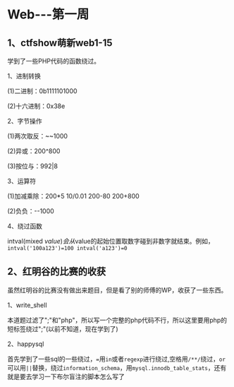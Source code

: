 # Web---第一周

## 1、ctfshow萌新web1-15

学到了一些PHP代码的函数绕过。

1、进制转换

(1)二进制：0b1111101000

(2)十六进制：0x38e

2、字节操作

(1)两次取反：~~1000

(2)异或：200^800

(3)按位与：992|8

3、运算符

(1)加减乘除：200*5  10/0.01  200-80  200+800

(2)负负：--1000

4、绕过函数

intval(mixed $value)会从$value的起始位置取数字碰到非数字就结束。例如，`intval('100a123')=100 intval('a123')=0`

## 2、红明谷的比赛的收获

虽然红明谷的比赛没有做出来题目，但是看了别的师傅的WP，收获了一些东西。

1、write_shell

本道题过滤了";"和"php"，所以写一个完整的php代码不行，所以这里要用php的短标签绕过";"(以前不知道，现在学到了)

2、happysql

首先学到了一些sql的一些绕过，`=`用`in`或者`regexp`进行绕过,空格用`/**/`绕过，`or`可以用`||`替换，绕过`information_schema`，用`mysql.innodb_table_stats`，还有就是要去学习一下布尔盲注的脚本怎么写了



